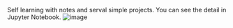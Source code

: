 Self learning with notes and serval simple projects.
You can see the detail in Jupyter Notebook.
![image](https://github.com/XiongWT1024/2024/assets/157451162/c7377312-260f-46e3-a0c7-9fa16ce547dd)

